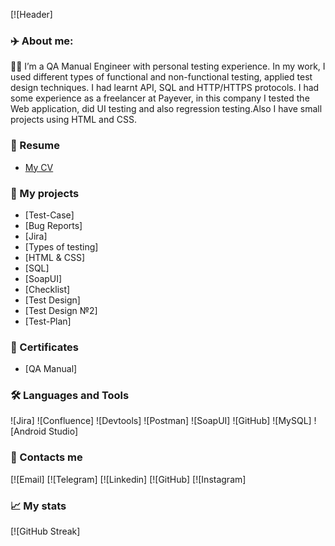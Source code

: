 [![Header]

### :airplane: About me:
:technologist: I’m a QA Manual Engineer with personal testing experience. In my work, I used different types of functional and non-functional testing, applied test design techniques. I had learnt API, SQL and HTTP/HTTPS protocols. I had some experience as a freelancer at Payever, in this company I tested the Web application, did UI testing and also regression testing.Also I have small projects using HTML and CSS.

### :page_facing_up: Resume
-  [My CV](https://drive.google.com/file/d/1oPTcCGaxmW-RLUTnOIED5Ldk8ScriwWY/view?usp=sharing)

### :bookmark_tabs: My projects
-  [Test-Case]
-  [Bug Reports]
-  [Jira]
-  [Types of testing]
-  [HTML & CSS]
-  [SQL]
-  [SoapUI]
-  [Checklist]
-  [Test Design]
-  [Test Design №2]
-  [Test-Plan]

### :scroll: Certificates
- [QA Manual]

### :hammer_and_wrench: Languages and Tools
![Jira]
![Confluence]
![Devtools]
![Postman]
![SoapUI]
![GitHub]
![MySQL]
![Android Studio]
### :link: Contacts me
[![Email]
[![Telegram]
[![Linkedin]
[![GitHub]
[![Instagram]

### :chart_with_upwards_trend: My stats
[![GitHub Streak]
